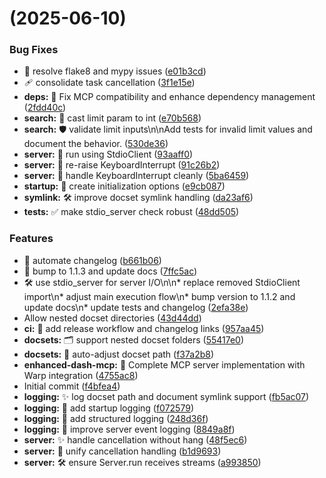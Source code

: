 #  (2025-06-10)


### Bug Fixes

* 🧹 resolve flake8 and mypy issues ([e01b3cd](https://github.com/joshuadanpeterson/enhanced-dash-mcp/commit/e01b3cd5f509bb072833f2bde7cbed59e205d33a))
* 🩹 consolidate task cancellation ([3f1e15e](https://github.com/joshuadanpeterson/enhanced-dash-mcp/commit/3f1e15e5f50c74b485016b9cd84cb7608a44bb52))
* **deps:** 🔧 Fix MCP compatibility and enhance dependency management ([2fdd40c](https://github.com/joshuadanpeterson/enhanced-dash-mcp/commit/2fdd40c9d2ee2b3b1d9ce6b597cb480deffcf4c8))
* **search:** 🐛 cast limit param to int ([e70b568](https://github.com/joshuadanpeterson/enhanced-dash-mcp/commit/e70b568f98e4420f8569ed58768c6a12441b2c87))
* **search:** 🛡️ validate limit inputs\n\nAdd tests for invalid limit values and document the behavior. ([530de36](https://github.com/joshuadanpeterson/enhanced-dash-mcp/commit/530de36cb74dff32b05ca8bf4c8247f55c33f8a5))
* **server:** 🐛 run using StdioClient ([93aaff0](https://github.com/joshuadanpeterson/enhanced-dash-mcp/commit/93aaff05ff784c468d0adcf4aced73c09625aa28))
* **server:** 🚮 re-raise KeyboardInterrupt ([91c26b2](https://github.com/joshuadanpeterson/enhanced-dash-mcp/commit/91c26b2c67dfb278dfe5a912409b2ba0aa8773ef))
* **server:** 🛑 handle KeyboardInterrupt cleanly ([5ba6459](https://github.com/joshuadanpeterson/enhanced-dash-mcp/commit/5ba6459dadee3e36e58f66f547c03b5cf13aa22d))
* **startup:** 🐛 create initialization options ([e9cb087](https://github.com/joshuadanpeterson/enhanced-dash-mcp/commit/e9cb08758c4a50fa6be24403aebce8cebb2c84dc))
* **symlink:** 🛠️ improve docset symlink handling ([da23af6](https://github.com/joshuadanpeterson/enhanced-dash-mcp/commit/da23af6a509eb331f11d5a11e9611ca279c8c7b0))
* **tests:** ✅ make stdio_server check robust ([48dd505](https://github.com/joshuadanpeterson/enhanced-dash-mcp/commit/48dd505d794f58ebb0dd5246c931c0190302562a))


### Features

* 🎉 automate changelog ([b661b06](https://github.com/joshuadanpeterson/enhanced-dash-mcp/commit/b661b063d2d3b162d17ddfd5766c527e1778b688))
* 📝 bump to 1.1.3 and update docs ([7ffc5ac](https://github.com/joshuadanpeterson/enhanced-dash-mcp/commit/7ffc5ac5b3750f0a0f9c6ee38c580e98f960f06f))
* 🛠️ use stdio_server for server I/O\n\n* replace removed StdioClient import\n* adjust main execution flow\n* bump version to 1.1.2 and update docs\n* update tests and changelog ([2efa38e](https://github.com/joshuadanpeterson/enhanced-dash-mcp/commit/2efa38e8b3378476431e494f12022ce02ba877ee))
* Allow nested docset directories ([43d44dd](https://github.com/joshuadanpeterson/enhanced-dash-mcp/commit/43d44dd93ccf653bcfb7f887af1173886a0a72de))
* **ci:** 🎉 add release workflow and changelog links ([957aa45](https://github.com/joshuadanpeterson/enhanced-dash-mcp/commit/957aa45a6ed03952249ad7e11475858df26cdbc0))
* **docsets:** 🗂️ support nested docset folders ([55417e0](https://github.com/joshuadanpeterson/enhanced-dash-mcp/commit/55417e0a97811003c9be17044610e48b38598c54))
* **docsets:** 🧭 auto-adjust docset path ([f37a2b8](https://github.com/joshuadanpeterson/enhanced-dash-mcp/commit/f37a2b8419316d966519a2817229c7e531815425))
* **enhanced-dash-mcp:** 🚀 Complete MCP server implementation with Warp integration ([4755ac8](https://github.com/joshuadanpeterson/enhanced-dash-mcp/commit/4755ac817b84fb566e9871d4965faf96e5e6b7b0))
* Initial commit ([f4bfea4](https://github.com/joshuadanpeterson/enhanced-dash-mcp/commit/f4bfea4dcff04ec063a2abd5ab1c82df803c6b8f))
* **logging:** ✨ log docset path and document symlink support ([fb5ac07](https://github.com/joshuadanpeterson/enhanced-dash-mcp/commit/fb5ac07ad01868a69bfd7454ca6517bc857c038d))
* **logging:** 🎉 add startup logging ([f072579](https://github.com/joshuadanpeterson/enhanced-dash-mcp/commit/f072579b89d6d0466d0c130315a6b0ae08415164))
* **logging:** 🎉 add structured logging ([248d36f](https://github.com/joshuadanpeterson/enhanced-dash-mcp/commit/248d36f75f150557d7a025feb969d080bb422d0f))
* **logging:** 📝 improve server event logging ([8849a8f](https://github.com/joshuadanpeterson/enhanced-dash-mcp/commit/8849a8f966aa0ce5113d939bff45b17d9b99d2d2))
* **server:** ✨ handle cancellation without hang ([48f5ec6](https://github.com/joshuadanpeterson/enhanced-dash-mcp/commit/48f5ec62ece95fd8625bbeee28e688e696ce6d4e))
* **server:** 🛑 unify cancellation handling ([b1d9693](https://github.com/joshuadanpeterson/enhanced-dash-mcp/commit/b1d96934a14c25059dac61fc72febd5bf33423c9))
* **server:** 🛠️ ensure Server.run receives streams ([a993850](https://github.com/joshuadanpeterson/enhanced-dash-mcp/commit/a993850b6a707ce3500337850a95aae4e0a7a5c1))



